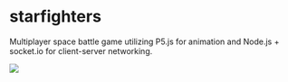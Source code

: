 # starfighters

Multiplayer space battle game utilizing P5.js for animation and Node.js + socket.io for client-server networking. 

![](https://github.com/lnerenbergdev/starfighters/blob/master/demo.gif)
